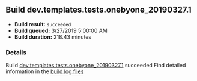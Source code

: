 ## Build dev.templates.tests.onebyone_20190327.1
- **Build result:** `succeeded`
- **Build queued:** 3/27/2019 5:00:00 AM
- **Build duration:** 218.43 minutes
### Details
Build [dev.templates.tests.onebyone_20190327.1](https://winappstudio.visualstudio.com/web/build.aspx?pcguid=a4ef43be-68ce-4195-a619-079b4d9834c2&builduri=vstfs%3a%2f%2f%2fBuild%2fBuild%2f27378) succeeded
Find detailed information in the [build log files](https://uwpctdiags.blob.core.windows.net/buildlogs/dev.templates.tests.onebyone_20190327.1_logs.zip)
